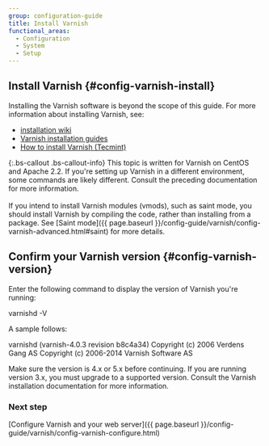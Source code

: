 ```yaml
---
group: configuration-guide
title: Install Varnish
functional_areas:
  - Configuration
  - System
  - Setup
---
```


## Install Varnish {#config-varnish-install}

Installing the Varnish software is beyond the scope of this guide. For more information about installing Varnish, see:

* [installation wiki](http://wiki.mikejung.biz/Varnish)
* [Varnish installation guides](https://www.varnish-cache.org/docs)
* [How to install Varnish (Tecmint)](http://www.tecmint.com/install-varnish-cache-web-accelerator)

{:.bs-callout .bs-callout-info}
This topic is written for Varnish on CentOS and Apache 2.2. If you're setting up Varnish in a different environment, some commands are likely different. Consult the preceding documentation for more information.<br><br>If you intend to install Varnish modules (vmods), such as saint mode, you should install Varnish by compiling the code, rather than installing from a package. See [Saint mode]({{ page.baseurl }}/config-guide/varnish/config-varnish-advanced.html#saint) for more details.

## Confirm your Varnish version {#config-varnish-version}

Enter the following command to display the version of Varnish you're running:

 varnishd -V

A sample follows:

 varnishd (varnish-4.0.3 revision b8c4a34)
 Copyright (c) 2006 Verdens Gang AS
 Copyright (c) 2006-2014 Varnish Software AS

Make sure the version is 4.x or 5.x before continuing. If you are running version 3.x, you must upgrade to a supported version. Consult the Varnish installation documentation for more information.

### Next step

[Configure Varnish and your web server]({{ page.baseurl }}/config-guide/varnish/config-varnish-configure.html)
